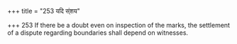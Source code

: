 +++
title = "253 यदि स्ंशय"

+++
253	If there be a doubt even on inspection of the marks, the settlement of a dispute regarding boundaries shall depend on witnesses.